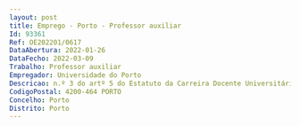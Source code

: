 ```yaml
--- 
layout: post
title: Emprego - Porto - Professor auxiliar
Id: 93361
Ref: OE202201/0617
DataAbertura: 2022-01-26
DataFecho: 2022-03-09
Trabalho: Professor auxiliar
Empregador: Universidade do Porto
Descricao: n.º 3 do artº 5 do Estatuto da Carreira Docente Universitária
CodigoPostal: 4200-464 PORTO
Concelho: Porto
Distrito: Porto
--- 
```

